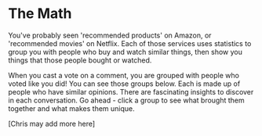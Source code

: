 # The Math

You've probably seen 'recommended products' on Amazon, or 'recommended movies' on Netflix. Each of those services uses statistics to group you with people who buy and watch similar things, then show you things that those people bought or watched.

When you cast a vote on a comment, you are grouped with people who voted like you did! You can see those groups below. Each is made up of people who have similar opinions. There are fascinating insights to discover in each conversation. Go ahead - click a group to see what brought them together and what makes them unique.

[Chris may add more here]